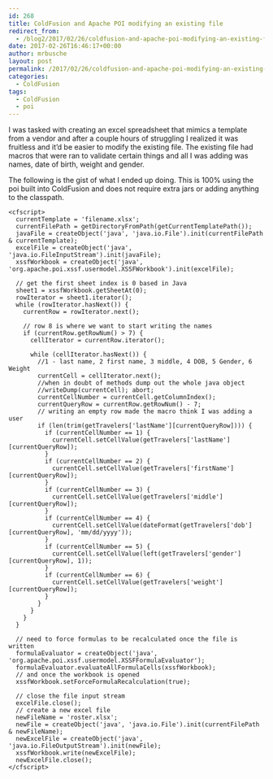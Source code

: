 ```yaml
---
id: 268
title: ColdFusion and Apache POI modifying an existing file
redirect_from:
  - /blog2/2017/02/26/coldfusion-and-apache-poi-modifying-an-existing-file/
date: 2017-02-26T16:46:17+00:00
author: mrbusche
layout: post
permalink: /2017/02/26/coldfusion-and-apache-poi-modifying-an-existing-file/
categories:
  - ColdFusion
tags:
  - ColdFusion
  - poi
---
```


I was tasked with creating an excel spreadsheet that mimics a template from a vendor and after a couple hours of struggling I realized it was fruitless and it&#8217;d be easier to modify the existing file. The existing file had macros that were ran to validate certain things and all I was adding was names, date of birth, weight and gender.

The following is the gist of what I ended up doing. This is 100% using the poi built into ColdFusion and does not require extra jars or adding anything to the classpath.

    <cfscript>
      currentTemplate = 'filename.xlsx';
      currentFilePath = getDirectoryFromPath(getCurrentTemplatePath());
      javaFile = createObject('java', 'java.io.File').init(currentFilePath & currentTemplate);
      excelFile = createObject('java', 'java.io.FileInputStream').init(javaFile);
      xssfWorkbook = createObject('java', 'org.apache.poi.xssf.usermodel.XSSFWorkbook').init(excelFile);

      // get the first sheet index is 0 based in Java
      sheet1 = xssfWorkbook.getSheetAt(0);
      rowIterator = sheet1.iterator();
      while (rowIterator.hasNext()) {
        currentRow = rowIterator.next();

        // row 8 is where we want to start writing the names
        if (currentRow.getRowNum() > 7) {
          cellIterator = currentRow.iterator();

          while (cellIterator.hasNext()) {
            //1 - last name, 2 first name, 3 middle, 4 DOB, 5 Gender, 6 Weight
            currentCell = cellIterator.next();
            //when in doubt of methods dump out the whole java object
            //writeDump(currentCell); abort;
            currentCellNumber = currentCell.getColumnIndex();
            currentQueryRow = currentRow.getRowNum() - 7;
            // writing an empty row made the macro think I was adding a user
            if (len(trim(getTravelers['lastName'][currentQueryRow]))) {
              if (currentCellNumber == 1) {
                currentCell.setCellValue(getTravelers['lastName'][currentQueryRow]);
              }
              if (currentCellNumber == 2) {
                currentCell.setCellValue(getTravelers['firstName'][currentQueryRow]);
              }
              if (currentCellNumber == 3) {
                currentCell.setCellValue(getTravelers['middle'][currentQueryRow]);
              }
              if (currentCellNumber == 4) {
                currentCell.setCellValue(dateFormat(getTravelers['dob'][currentQueryRow], 'mm/dd/yyyy'));
              }
              if (currentCellNumber == 5) {
                currentCell.setCellValue(left(getTravelers['gender'][currentQueryRow], 1));
              }
              if (currentCellNumber == 6) {
                currentCell.setCellValue(getTravelers['weight'][currentQueryRow]);
              }
            }
          }
        }
      }

      // need to force formulas to be recalculated once the file is written
      formulaEvaluator = createObject('java', 'org.apache.poi.xssf.usermodel.XSSFFormulaEvaluator');
      formulaEvaluator.evaluateAllFormulaCells(xssfWorkbook);
      // and once the workbook is opened
      xssfWorkbook.setForceFormulaRecalculation(true);

      // close the file input stream
      excelFile.close();
      // create a new excel file
      newFileName = 'roster.xlsx';
      newFile = createObject('java', 'java.io.File').init(currentFilePath & newFileName);
      newExcelFile = createObject('java', 'java.io.FileOutputStream').init(newFile);
      xssfWorkbook.write(newExcelFile);
      newExcelFile.close();
    </cfscript>
